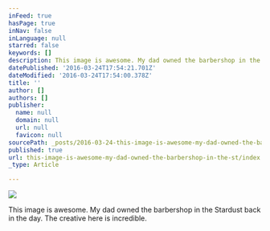 ```yaml
---
inFeed: true
hasPage: true
inNav: false
inLanguage: null
starred: false
keywords: []
description: This image is awesome. My dad owned the barbershop in the Stardust back in the day. The creative here is incredible.
datePublished: '2016-03-24T17:54:21.701Z'
dateModified: '2016-03-24T17:54:00.378Z'
title: ''
author: []
authors: []
publisher:
  name: null
  domain: null
  url: null
  favicon: null
sourcePath: _posts/2016-03-24-this-image-is-awesome-my-dad-owned-the-barbershop-in-the-st.md
published: true
url: this-image-is-awesome-my-dad-owned-the-barbershop-in-the-st/index.html
_type: Article

---
```

![](https://the-grid-user-content.s3-us-west-2.amazonaws.com/ba33e7df-a6a9-4bfd-b1b1-4a6ff50126ee.jpg)

This image is awesome. My dad owned the barbershop in the Stardust back in the day. The creative here is incredible.